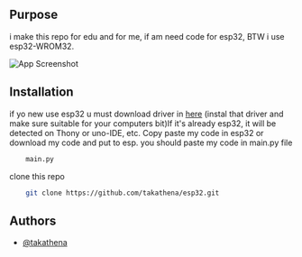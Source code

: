 
## Purpose 

i make this repo for edu and for me, if am need code for esp32,
BTW i use esp32-WROM32.

![App Screenshot](https://quartzcomponents.com/cdn/shop/products/ESP32S-Board_1200x1200.jpg?v=1654673368)


## Installation

if yo new use esp32 u must download driver in [here](https://github.com/takathena/esp32driver) (instal that driver and make sure suitable for your computers bit)If it's already esp32, it will be detected on Thony or uno-IDE, etc. Copy paste my code in esp32 or download my code and put to esp.
you should paste my code in main.py file 

```bash
    main.py
```
clone this repo
```bash
    git clone https://github.com/takathena/esp32.git
```
    
## Authors

- [@takathena](https://www.github.com/takathena)

